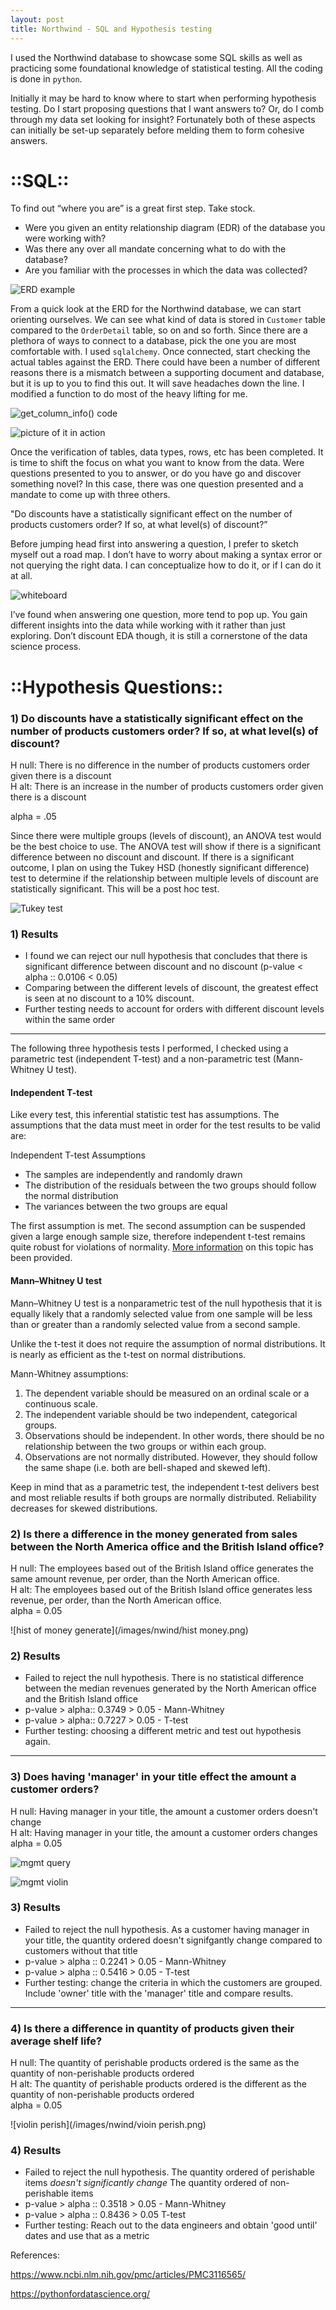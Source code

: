 ```yaml
---
layout: post
title: Northwind - SQL and Hypothesis testing 
---
```


I used the Northwind database to showcase some SQL skills as well as practicing some foundational knowledge of statistical testing. All the coding is done in `python`.

Initially it may be hard to know where to start when performing hypothesis testing. Do I start proposing questions that I want answers to? Or, do I comb through my data set looking for insight? Fortunately both of these aspects can initially be set-up separately before melding them to form cohesive answers.

# **::SQL::**

To find out “where you are” is a great first step. Take stock. 
* Were you given an entity relationship diagram (EDR) of the database you were working with? 
* Was there any over all mandate concerning what to do with the database? 
* Are you familiar with the processes in which the data was collected? 

![ERD example](/images/nwind/Northwind_ERD.png)

From a quick look at the ERD for the Northwind database, we can start orienting ourselves. We can see what kind of data is stored in `Customer` table compared to the `OrderDetail` table, so on and so forth. Since there are a plethora of ways to connect to a database, pick the one you are most comfortable with. I used `sqlalchemy`. Once connected, start checking the actual tables against the ERD. There could have been a number of different reasons there is a mismatch between a supporting document and database, but it is up to you to find this out. It will save headaches down the line. I modified a function to do most of the heavy lifting for me.

![get_column_info() code](/images/nwind/get_col_code.png)

![picture of it in action](/images/nwind/get_col_examp.png)

Once the verification of tables, data types, rows, etc has been completed. It is time to shift the focus on what you want to know from the data. Were questions presented to you to answer, or do you have go and discover something novel? In this case, there was one question presented and a mandate to come up with three others. 

"Do discounts have a statistically significant effect on the number of products customers order? If so, at what level(s) of discount?”

Before jumping head first into answering a question, I prefer to sketch myself out a road map. I don’t have to worry about making a syntax error or not querying the right data. I can conceptualize how to do it, or if I can do it at all.

![whiteboard](/images/nwind/whiteboard.jpg)


I’ve found when answering one question, more tend to pop up. You gain different insights into the data while working with it rather than just exploring. Don’t discount EDA though, it is still a cornerstone of the data science process. 

# **::Hypothesis Questions::**


### 1) Do discounts have a statistically significant effect on the number of products customers order? If so, at what level(s) of discount?  

H null: There is no difference in the number of products customers order given there is a discount  
H alt: There is an increase in the number of products customers order given there is a discount  

alpha = .05

Since there were multiple groups (levels of discount), an ANOVA test would be the best choice to use. The ANOVA test will show if there is a significant difference between no discount and discount. If there is a significant outcome, I plan on using the Tukey HSD (honestly significant difference) test to determine if the relationship between multiple levels of discount are statistically significant. This will be a post hoc test.

![Tukey test](/images/nwind/discount_tukey.png)

### 1) Results

* I found we can reject our null hypothesis that concludes that there is significant difference between discount and no discount (p-value < alpha :: 0.0106 < 0.05)  
* Comparing between the different levels of discount, the greatest effect is seen at no discount to a 10% discount.
* Further testing needs to account for orders with different discount levels within the same order

*****

The following three hypothesis tests I performed, I checked using a parametric test (independent T-test) and a non-parametric test (Mann-Whitney U test). 

#### Independent T-test

Like every test, this inferential statistic test has assumptions. The assumptions that the data must meet in order for the test results to be valid are:  

Independent T-test Assumptions
- The samples are independently and randomly drawn
- The distribution of the residuals between the two groups should follow the normal distribution
- The variances between the two groups are equal

The first assumption is met. The second assumption can be suspended given a large enough sample size, therefore independent t-test remains quite robust for violations of normality. [More information](http://thestatsgeek.com/2013/09/28/the-t-test-and-robustness-to-non-normality/) on this topic has been provided.

#### Mann–Whitney U test

Mann–Whitney U test is a nonparametric test of the null hypothesis that it is equally likely that a randomly selected value from one sample will be less than or greater than a randomly selected value from a second sample.

Unlike the t-test it does not require the assumption of normal distributions. It is nearly as efficient as the t-test on normal distributions.

Mann-Whitney assumptions:  
1) The dependent variable should be measured on an ordinal scale or a continuous scale.  
2) The independent variable should be two independent, categorical groups.  
3) Observations should be independent. In other words, there should be no relationship between the two groups or within each group.  
4) Observations are not normally distributed. However, they should follow the same shape (i.e. both are bell-shaped and skewed left).  


Keep in mind that as a parametric test, the independent t-test delivers best and most reliable results if both groups are normally distributed. Reliability decreases for skewed distributions.


### 2) Is there a difference in the money generated from sales between the North America office and the British Island office?

H null: The employees based out of the British Island office generates the same amount revenue, per order, than the North American office.  
H alt: The employees based out of the British Island office generates less revenue, per order, than the North American office.  
alpha = 0.05

![hist of money generate](/images/nwind/hist money.png)

### 2) Results

- Failed to reject the null hypothesis. There is no statistical difference between the median revenues generated by the North American office and the British Island office
- p-value > alpha:: 0.3749 > 0.05  - Mann-Whitney
- p-value > alpha:: 0.7227 > 0.05 - T-test
- Further testing: choosing a different metric and test out hypothesis again.

*********

### 3)  Does having 'manager' in your title effect the amount a customer orders?

H null: Having manager in your title, the amount a customer orders doesn't change  
H alt: Having manager in your title, the amount a customer orders changes  
alpha = 0.05

![mgmt query](/images/nwind/mgmt_query.png)

![mgmt violin](/images/nwind/mgmt_violin.png)

### 3) Results 

- Failed to reject the null hypothesis. As a customer having manager in your title, the quantity ordered doesn't signifgantly change compared to customers without that title
- p-value > alpha :: 0.2241 > 0.05 - Mann-Whitney
- p-value > alpha :: 0.5416 > 0.05 - T-test
- Further testing: change the criteria in which the customers are grouped. Include 'owner' title with the 'manager' title and compare results.

***********

### 4) Is there a difference in quantity of products given their average shelf life?

H null: The quantity of perishable products ordered is the same as the quantity of non-perishable products ordered  
H alt: The quantity of perishable products ordered is the different as the quantity of non-perishable products ordered  
alpha = 0.05

![violin perish](/images/nwind/vioin perish.png)

### 4) Results
- Failed to reject the null hypothesis. The quantity ordered of perishable items _doesn't significantly change_ The quantity ordered of non-perishable items
- p-value > alpha :: 0.3518 > 0.05 - Mann-Whitney
- p-value > alpha :: 0.8436 > 0.05 T-test
- Further testing: Reach out to the data engineers and obtain 'good until' dates and use that as a metric

 
References:


https://www.ncbi.nlm.nih.gov/pmc/articles/PMC3116565/

https://pythonfordatascience.org/
